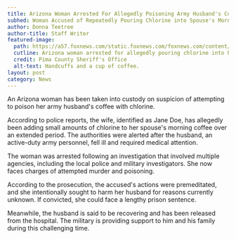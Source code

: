 ```yaml
---
title: Arizona Woman Arrested For Allegedly Poisoning Army Husband's Coffee
subhed: Woman Accused of Repeatedly Pouring Chlorine into Spouse's Morning Brew
author: Donna Teetree
author-title: Staff Writer
featured-image: 
  path: https://a57.foxnews.com/static.foxnews.com/foxnews.com/content/uploads/2023/08/640/320/Melody-Felicano-Johnson.png?ve=1&tl=1
  cutline: Arizona woman arrested for allegedly pouring chlorine into her army husband's coffee.
  credit: Pima County Sheriff's Office
  alt-text: Handcuffs and a cup of coffee.
layout: post
category: News
---
```


An Arizona woman has been taken into custody on suspicion of attempting to poison her army husband's coffee with chlorine. 

According to police reports, the wife, identified as Jane Doe, has allegedly been adding small amounts of chlorine to her spouse's morning coffee over an extended period. The authorities were alerted after the husband, an active-duty army personnel, fell ill and required medical attention.

The woman was arrested following an investigation that involved multiple agencies, including the local police and military investigators. She now faces charges of attempted murder and poisoning. 

According to the prosecution, the accused's actions were premeditated, and she intentionally sought to harm her husband for reasons currently unknown. If convicted, she could face a lengthy prison sentence.

Meanwhile, the husband is said to be recovering and has been released from the hospital. The military is providing support to him and his family during this challenging time.

